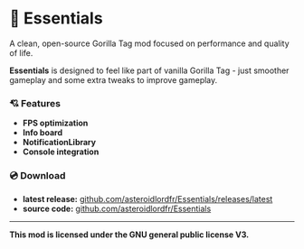 # 💎 Essentials

A clean, open-source Gorilla Tag mod focused on performance and quality of life.

**Essentials** is designed to feel like part of vanilla Gorilla Tag - just smoother gameplay and some extra tweaks to improve gameplay.

### 💘 Features
- **FPS optimization** 
- **Info board** 
- **NotificationLibrary**
- **Console integration** 

### 💿 Download
- **latest release:** [github.com/asteroidlordfr/Essentials/releases/latest](https://github.com/asteroidlordfr/Essentials/releases/latest)  
- **source code:** [github.com/asteroidlordfr/Essentials](https://github.com/asteroidlordfr/Essentials)

---

**This mod is licensed under the GNU general public license V3.**
